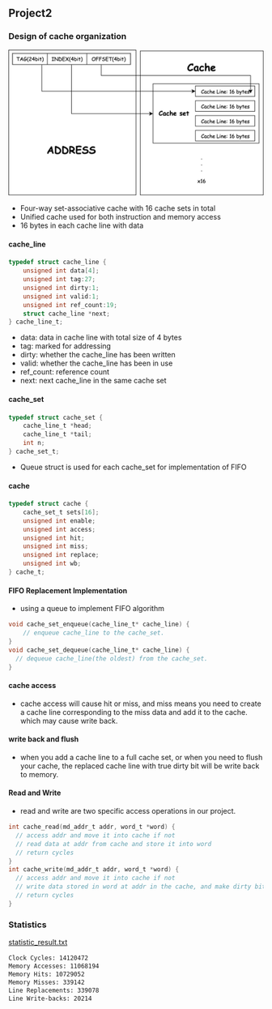 ## Project2

### Design of cache organization

![cache_architecture](./cache_architecture.png)

* Four-way set-associative cache with 16 cache sets in total
* Unified cache used for both instruction and memory access
* 16 bytes in each cache line with data

#### cache_line

```c
typedef struct cache_line {
    unsigned int data[4];     
    unsigned int tag:27;      
    unsigned int dirty:1;   
    unsigned int valid:1;    
    unsigned int ref_count:19;     
    struct cache_line *next;    
} cache_line_t;
```

* data: data in cache line with total size of 4 bytes 
* tag: marked for addressing
* dirty:  whether the cache_line has been written
* valid:  whether the cache_line has been in use
* ref_count: reference count 
* next: next cache_line in the same cache set

#### cache_set

```c
typedef struct cache_set {
    cache_line_t *head;        
    cache_line_t *tail;        
    int n;                     
} cache_set_t;
```

* Queue struct is used for each cache_set for implementation of FIFO

#### cache 

```c
typedef struct cache {
    cache_set_t sets[16];      
    unsigned int enable;       
    unsigned int access;    
    unsigned int hit;          
    unsigned int miss;     
    unsigned int replace;      
    unsigned int wb;            
} cache_t;
```

   #### FIFO Replacement Implementation

* using a queue to implement FIFO algorithm

```c
void cache_set_enqueue(cache_line_t* cache_line) {
	// enqueue cache_line to the cache_set.
}
void cache_set_dequeue(cache_line_t* cache_line) {
  // dequeue cache_line(the oldest) from the cache_set.
}
```

#### cache access

- cache access will cause hit or miss, and miss means you need to create a cache line corresponding to the miss data and add it to the cache. which may cause write back.

#### write back and flush

* when you add a cache line to a full cache set, or when you need to flush your cache,  the replaced cache line with true dirty bit will be write back to memory.

#### Read and Write

* read and write are two specific access operations in our project.

```c
int cache_read(md_addr_t addr, word_t *word) {
  // access addr and move it into cache if not
  // read data at addr from cache and store it into word
  // return cycles
}
int cache_write(md_addr_t addr, word_t *word) {
  // access addr and move it into cache if not
  // write data stored in word at addr in the cache, and make dirty bit to true  
  // return cycles
}
```

### Statistics

[statistic_result.txt](./statistic_result.txt)

```
Clock Cycles: 14120472
Memory Accesses: 11068194
Memory Hits: 10729052
Memory Misses: 339142
Line Replacements: 339078
Line Write-backs: 20214
```


